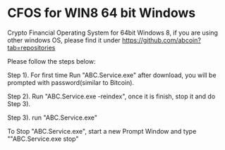 CFOS for WIN8 64 bit Windows
=========

Crypto Financial Operating System for 64bit Windows 8, if you are using other windows OS, please find it under https://github.com/abcoin?tab=repositories

Please follow the steps below:

Step 1). For first time Run "ABC.Service.exe" after download, you will be prompted with password(similar to Bitcoin).

Step 2). Run "ABC.Service.exe -reindex", once it is finish, stop it and do Step 3).

Step 3). run  "ABC.Service.exe"

To Stop "ABC.Service.exe", start a new Prompt Window and type ""ABC.Service.exe stop"
